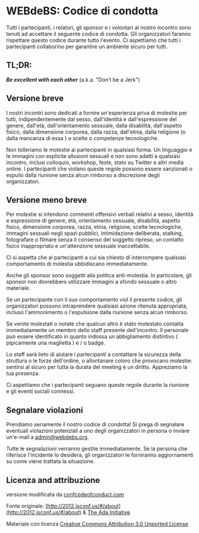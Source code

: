 # WEBdeBS: Codice di condotta

Tutti i partecipanti, i relatori, gli sponsor e i volontari al nostro incontro sono tenuti ad accettare il seguente codice di condotta. Gli organizzatori faranno rispettare questo codice durante tutto l'evento. Ci aspettiamo che tutti i partecipanti collaborino per garantire un ambiente sicuro per tutti.

## TL;DR:

***Be excellent with each other*** (a.k.a. "Don’t be a Jerk")

## Versione breve

I nostri incontri sono dedicati a fornire un'esperienza priva di molestie per tutti, indipendentemente dal sesso, dall'identità e dall'espressione del genere, dall'età, dall'orientamento sessuale, dalla disabilità, dall'aspetto fisico, dalla dimensione corporea, dalla razza, dall'etnia, dalla religione (o dalla mancanza di essa ) o scelte o competenze tecnologiche.

Non tolleriamo le molestie ai partecipanti in qualsiasi forma. Un linguaggio  e le immagini con esplicite allusioni sessuali e non sono adatti a qualsiasi incontro, inclusi colloquio, workshop, feste, stato su Twitter e altri media online. I partecipanti che violano queste regole possono essere sanzionati o espulsi dalla riunione senza alcun rimborso a discrezione degli organizzatori.

## Versione meno breve

Per  molestie si intendono commenti offensivi verbali relativi a sesso, identità e espressione di genere, età, orientamento sessuale, disabilità, aspetto fisico, dimensione corporea, razza, etnia, religione, scelte tecnologiche, immagini sessuali negli spazi pubblici, intimidazione deliberata, stalking,   fotografare o filmare senza il consenso del soggetto ripreso, un contatto fisico inappropriato e un'attenzione sessuale inaccettabile.

Ci si aspetta che ai partecipanti a cui sia chiesto di interrompere qualsiasi comportamento di molestia ubbidiscano immediatamente.

Anche gli sponsor sono soggetti alla politica anti-molestia. In particolare, gli sponsor non dovrebbero utilizzare immagini a sfondo sessuale o altro materiale. 

Se un partecipante con il suo comportamento viol il presente codice, gli organizzatori possono intraprendere qualsiasi azione ritenuta appropriata, incluso l'ammonimento o l'espulsione dalla riunione senza alcun rimborso.

Se venite molestati o notate che qualcun altro è stato molestato contatta immediatamente un membro dello staff presente dell'incontro. Il personale può essere identificato in quanto indossa un abbigliamento distintivo ( pipicamente una maglietta ) e / o badge.

Lo staff sarà lieto di aiutare i partecipanti a contattare la sicurezza della struttura o le forze dell'ordine,  o allontanare coloro che provocano molestie:  sentirsi al sicuro per tutta la durata del meeting è un diritto. Appreziamo la tua presenza.

Ci aspettiamo che i partecipanti seguano queste regole durante la riunione e gli eventi sociali connessi.

## Segnalare violazioni

Prendiamo seriamente il nostro codice di condotta! Si prega di segnalare eventuali violazioni potenziali a uno degli organizzatori in persona o inviare un'e-mail a [admin@webdebs.org](mailto:admin@webdebs.org).

Tutte le segnalazioni verranno gestite immediatamente. Se la persona che riferisce l'incidente lo desidera, gli organizzatori le forniranno aggiornamenti su come viene trattata la situazione.

## Licenza and attribuzione

versione modificata da [confcodeofconduct.com](confcodeofconduct.com)

Fonte originale: [http://2012.jsconf.us/#/about](http://2012.jsconf.us/#/about) & [The Ada Initiative](http://geekfeminism.wikia.com/wiki/Conference_anti-harassment/Policy)

Materiale con licenza [Creative Commons Attribution 3.0 Unported License](http://creativecommons.org/licenses/by/3.0/deed.en_US)